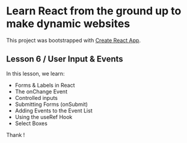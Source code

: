 # Learn React from the ground up to make dynamic websites

This project was bootstrapped with [Create React App](https://github.com/facebook/create-react-app).

## Lesson 6 / User Input & Events

In this lesson, we learn:

  - Forms & Labels in React
  - The onChange Event
  - Controlled inputs
  - Submitting Forms (onSubmit)
  - Adding Events to the Event List
  - Using the useRef Hook
  - Select Boxes

Thank !
